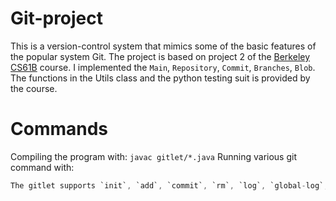 # Git-project
 This is a version-control system that mimics some of the basic features of the popular system Git. The project is based on project 2 of the [Berkeley CS61B](https://sp21.datastructur.es/materials/proj/proj2/proj2) course. I implemented the `Main`, `Repository`, `Commit`, `Branches`, `Blob`. The functions in the Utils class and the python testing suit is provided by the course.
# Commands
Compiling the program with: 
```javac gitlet/*.java```
Running various git command with:
```java gitlet.Main [command]
The gitlet supports `init`, `add`, `commit`, `rm`, `log`, `global-log`, `find`, `status`, `checkout`, `branch`, `rm-branch`, `reset`, `merge`.
    

